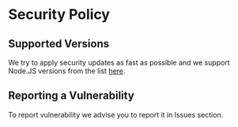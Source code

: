 # Security Policy

## Supported Versions

We try to apply security updates as fast as possible and we support Node.JS versions from the list [here](https://github.com/ActiveCampaign/postmark.js/blob/master/.travis.yml).

## Reporting a Vulnerability

To report vulnerability we advise you to report it in Issues section.
